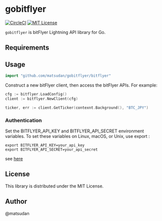 # gobitflyer
[![CircleCI](https://circleci.com/gh/matsudan/gobitflyer.svg?style=shield)](https://app.circleci.com/pipelines/github/matsudan/gobitflyer)
[![MIT License](https://img.shields.io/badge/license-MIT-blue.svg)](https://github.com/matsudan/gobitflyer/blob/master/LICENSE)

`gobitflyer` is bitFlyer Lightning API library for Go.

## Requirements

## Usage
```go
import "github.com/matsudan/gobitflyer/bitflyer"
```

Construct a new bitFlyer client, then access the bitFlyer APIs. For example:
```go
cfg := bitflyer.LoadConfig()
client := bitflyer.NewClient(cfg)

ticker, err := client.GetTicker(contexnt.Background(), "BTC_JPY")
```

### Authentication
Set the BITFLYER_API_KEY and BITFLYER_API_SECRET environment variables.
To set these variables on Linux, macOS, or Unix, use export :
```
export BITFLYER_API_KEY=your_api_key
export BITFLYER_API_SECRET=your_api_secret
```

see [here](https://lightning.bitflyer.com/docs?lang=en#authentication)

## License
This library is distributed under the MIT License.

## Author
@matsudan